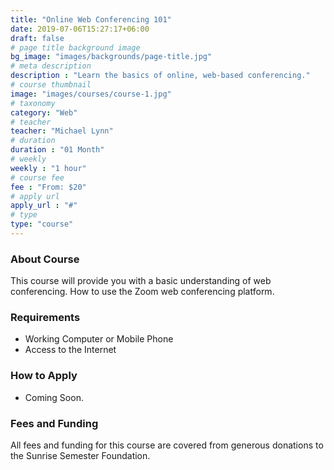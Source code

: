 ```yaml
---
title: "Online Web Conferencing 101"
date: 2019-07-06T15:27:17+06:00
draft: false
# page title background image
bg_image: "images/backgrounds/page-title.jpg"
# meta description
description : "Learn the basics of online, web-based conferencing."
# course thumbnail
image: "images/courses/course-1.jpg"
# taxonomy
category: "Web"
# teacher
teacher: "Michael Lynn"
# duration
duration : "01 Month"
# weekly
weekly : "1 hour"
# course fee
fee : "From: $20"
# apply url
apply_url : "#"
# type
type: "course"
---
```



### About Course

This course will provide you with a basic understanding of web conferencing. How to use the Zoom web conferencing platform.</p>

### Requirements

* Working Computer or Mobile Phone
* Access to the Internet

### How to Apply

* Coming Soon.


### Fees and Funding

All fees and funding for this course are covered from generous donations to the Sunrise Semester Foundation. 